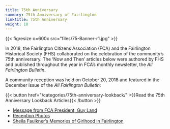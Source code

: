 ```yaml
---
title: 75th Anniversary
summary: 75th Anniversary of Fairlington
linktitle: 75th Anniversary
weight: 10
---
```


{{< figresize o=600x src="files/75-Banner-r1.jpg" >}}

In 2018, the Fairlington Citizens Association (FCA) and the Fairlington Historical Society (FHS) collaborated on the celebration of the community’s 75th anniversary. The ‘Now and Then’ articles below were authored by FHS and published throughout the year in FCA’s monthly newsletter, the *All Fairlington Bulletin*.

A community reception was held on October 20, 2018 and featured in the December issue of the *All Fairlington Bulletin*:

{{< button href="/categories/75th-anniversary-lookback/" >}}Read the 75th Anniversary Lookback Articles{{< /button >}}

- [Message from FCA President, Guy Land](files/presidents-message.pdf)
- [Reception Photos](files/reception-photos.pdf)
- [Sheila Faulkner’s Memories of Girlhood in Fairlington](files/sheila-faulkner.pdf)
